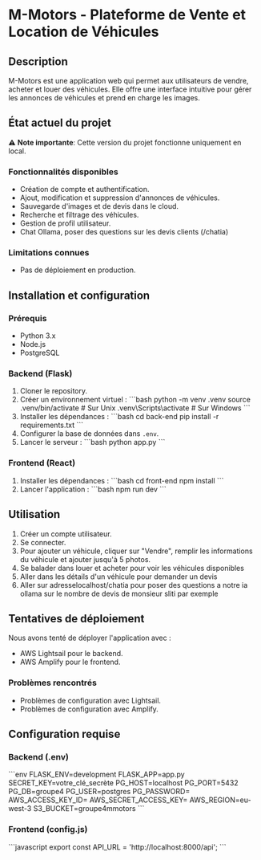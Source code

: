# M-Motors - Plateforme de Vente et Location de Véhicules

## Description
M-Motors est une application web qui permet aux utilisateurs de vendre, acheter et louer des véhicules. Elle offre une interface intuitive pour gérer les annonces de véhicules et prend en charge les images.

## État actuel du projet
⚠️ **Note importante**: Cette version du projet fonctionne uniquement en local.

### Fonctionnalités disponibles
- Création de compte et authentification.
- Ajout, modification et suppression d'annonces de véhicules.
- Sauvegarde d'images et de devis dans le cloud.
- Recherche et filtrage des véhicules.
- Gestion de profil utilisateur.
- Chat Ollama, poser des questions sur les devis clients (/chatia)

### Limitations connues
- Pas de déploiement en production.

## Installation et configuration

### Prérequis
- Python 3.x
- Node.js
- PostgreSQL

### Backend (Flask)
1. Cloner le repository.
2. Créer un environnement virtuel :
   \```bash
   python -m venv .venv
   source .venv/bin/activate # Sur Unix
   .venv\Scripts\activate # Sur Windows
   \```
3. Installer les dépendances :
   \```bash
   cd back-end
   pip install -r requirements.txt
   \```
4. Configurer la base de données dans `.env`.
5. Lancer le serveur :
   \```bash
   python app.py
   \```

### Frontend (React)
1. Installer les dépendances :
   \```bash
   cd front-end
   npm install
   \```
2. Lancer l'application :
   \```bash
   npm run dev
   \```

## Utilisation
1. Créer un compte utilisateur.
2. Se connecter.
3. Pour ajouter un véhicule, cliquer sur "Vendre", remplir les informations du véhicule et ajouter jusqu'à 5 photos.
4. Se balader dans louer et acheter pour voir les véhicules disponibles
5. Aller dans les détails d'un véhicule pour demander un devis
6. Aller sur adresselocalhost/chatia pour poser des questions a notre ia ollama sur le nombre de devis de monsieur sliti par exemple 

## Tentatives de déploiement
Nous avons tenté de déployer l'application avec :
- AWS Lightsail pour le backend.
- AWS Amplify pour le frontend.

### Problèmes rencontrés
- Problèmes de configuration avec Lightsail.
- Problèmes de configuration avec Amplify.

## Configuration requise

### Backend (.env)
\```env
FLASK_ENV=development
FLASK_APP=app.py
SECRET_KEY=votre_clé_secrète
PG_HOST=localhost
PG_PORT=5432
PG_DB=groupe4
PG_USER=postgres
PG_PASSWORD=
AWS_ACCESS_KEY_ID=
AWS_SECRET_ACCESS_KEY=
AWS_REGION=eu-west-3
S3_BUCKET=groupe4mmotors
\```

### Frontend (config.js)
\```javascript
export const API_URL = 'http://localhost:8000/api';
\```
